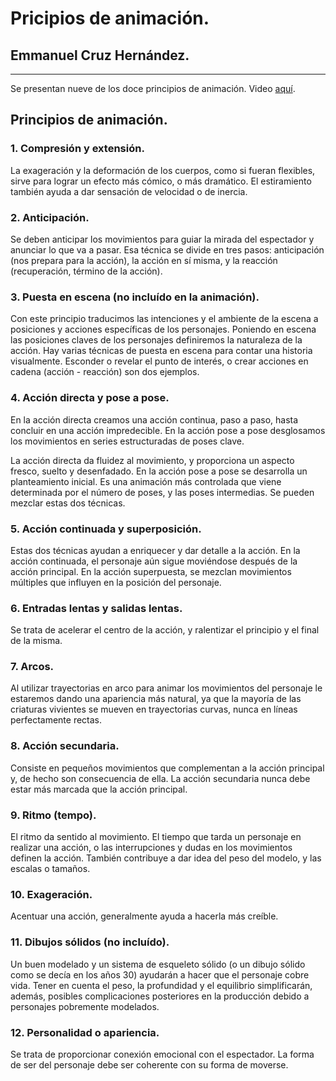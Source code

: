 # Pricipios de animación.
## Emmanuel Cruz Hernández.

----

Se presentan nueve de los doce principios de animación. Video [aquí](https://www.youtube.com/watch?v=Lj2V3vQ6q1I).

## Principios de animación.
### 1. Compresión y extensión.
La exageración y la deformación de los cuerpos, como si fueran flexibles, sirve para lograr un efecto más cómico, o más dramático. El estiramiento también ayuda a dar sensación de velocidad o de inercia.
### 2. Anticipación.
Se deben anticipar los movimientos para guiar la mirada del espectador y anunciar lo que va a pasar. Esa técnica se divide en tres pasos: anticipación (nos prepara para la acción), la acción en sí misma, y la reacción (recuperación, término de la acción).
### 3. Puesta en escena (no incluído en la animación).
Con este principio traducimos las intenciones y el ambiente de la escena a posiciones y acciones específicas de los personajes. Poniendo en escena las posiciones claves de los personajes definiremos la naturaleza de la acción. Hay varias técnicas de puesta en escena para contar una historia visualmente. Esconder o revelar el punto de interés, o crear acciones en cadena (acción - reacción) son dos ejemplos.
### 4. Acción directa y pose a pose.
En la acción directa creamos una acción continua, paso a paso, hasta concluir en una acción impredecible. En la acción pose a pose desglosamos los movimientos en series estructuradas de poses clave.

La acción directa da fluidez al movimiento, y proporciona un aspecto fresco, suelto y desenfadado. En la acción pose a pose se desarrolla un planteamiento inicial. Es una animación más controlada que viene determinada por el número de poses, y las poses intermedias. Se pueden mezclar estas dos técnicas.
### 5. Acción continuada y superposición.
Estas dos técnicas ayudan a enriquecer y dar detalle a la acción. En la acción continuada, el personaje aún sigue moviéndose después de la acción principal. En la acción superpuesta, se mezclan movimientos múltiples que influyen en la posición del personaje.
### 6. Entradas lentas y salidas lentas.
Se trata de acelerar el centro de la acción, y ralentizar el principio y el final de la misma.
### 7. Arcos.
Al utilizar trayectorias en arco para animar los movimientos del personaje le estaremos dando una apariencia más natural, ya que la mayoría de las criaturas vivientes se mueven en trayectorias curvas, nunca en líneas perfectamente rectas.
### 8. Acción secundaria.
Consiste en pequeños movimientos que complementan a la acción principal y, de hecho son consecuencia de ella. La acción secundaria nunca debe estar más marcada que la acción principal.
### 9. Ritmo (tempo).
El ritmo da sentido al movimiento. El tiempo que tarda un personaje en realizar una acción, o las interrupciones y dudas en los movimientos definen la acción. También contribuye a dar idea del peso del modelo, y las escalas o tamaños.
### 10. Exageración.
Acentuar una acción, generalmente ayuda a hacerla más creíble.
### 11. Dibujos sólidos (no incluído).
Un buen modelado y un sistema de esqueleto sólido (o un dibujo sólido como se decía en los años 30) ayudarán a hacer que el personaje cobre vida. Tener en cuenta el peso, la profundidad y el equilibrio simplificarán, además, posibles complicaciones posteriores en la producción debido a personajes pobremente modelados.
### 12. Personalidad o apariencia.
Se trata de proporcionar conexión emocional con el espectador. La forma de ser del personaje debe ser coherente con su forma de moverse.
